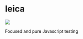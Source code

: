 # leica

![](http://f.cl.ly/items/0v2q3c1K150x163r0c2I/tumblr_lcib99n9qG1qdbf5lo1_1280.jpg)

Focused and pure Javascript testing